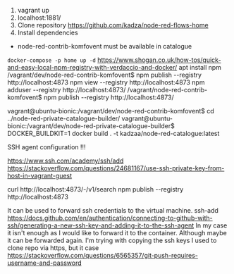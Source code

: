 1. vagrant up
2. localhost:1881/
3. Clone repository https://github.com/kadza/node-red-flows-home
4. Install dependencies
- node-red-contrib-komfovent must be available in catalogue


`docker-compose -p home up -d`
https://www.shogan.co.uk/how-tos/quick-and-easy-local-npm-registry-with-verdaccio-and-docker/
apt install npm
/vagrant/dev/node-red-contrib-komfovent$ npm publish --registry http://localhost:4873
npm view --registry http://localhost:4873
npm adduser --registry http://localhost:4873/
/vagrant/node-red-contrib-komfovent$ npm publish --registry http://localhost:4873/

vagrant@ubuntu-bionic:/vagrant/dev/node-red-contrib-komfovent$ cd ../node-red-private-catalogue-builder/
vagrant@ubuntu-bionic:/vagrant/dev/node-red-private-catalogue-builder$ DOCKER_BUILDKIT=1 docker build . -t kadzaa/node-red-catalogue:latest

SSH agent configuration !!!

https://www.ssh.com/academy/ssh/add
https://stackoverflow.com/questions/24681167/use-ssh-private-key-from-host-in-vagrant-guest


curl http://localhost:4873/-/v1/search
npm publish --registry http://localhost:4873

It can be used to forward ssh credentials to the virtual machine.
ssh-add
https://docs.github.com/en/authentication/connecting-to-github-with-ssh/generating-a-new-ssh-key-and-adding-it-to-the-ssh-agent
In my case it isn't enough as I would like to forward it to the container. Although maybe it can be forwarded again. I'm trying with copying the ssh keys
I used to clone repo via https, but it case
https://stackoverflow.com/questions/6565357/git-push-requires-username-and-password